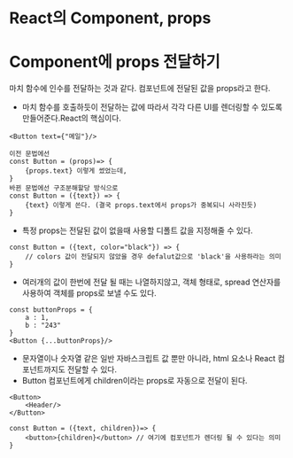 # React의 Component, props

# Component에 props 전달하기

마치 함수에 인수를 전달하는 것과 같다. 컴포넌트에 전달된 값을 props라고 한다.

- 마치 함수를 호출하듯이 전달하는 값에 따라서 각각 다른 UI를 렌더링할 수 있도록 만들어준다.React의 핵심이다.

```
<Button text={"메일"}/>

이전 문법에선
const Button = (props)=> {
    {props.text} 이렇게 썼었는데,
}
바뀐 문법에선 구조분해할당 방식으로
const Button = ({text}) => {
    {text} 이렇게 쓴다. (결국 props.text에서 props가 중복되니 사라진듯)
}
```

- 특정 props는 전달된 값이 없을때 사용할 디폴트 값을 지정해줄 수 있다.

```
const Button = ({text, color="black"}) => {
    // colors 값이 전달되지 않았을 경우 defalut값으로 'black'을 사용하라는 의미
}
```

- 여러개의 값이 한번에 전달 될 때는 나열하지않고, 객체 형태로, spread 연산자를 사용하여 객체를 props로 보낼 수도 있다.

```
const buttonProps = {
    a : 1,
    b : "243"
}
<Button {...buttonProps}/>
```

- 문자열이나 숫자열 같은 일반 자바스크립트 값 뿐만 아니라, html 요소나 React 컴포넌트까지도 전달할 수 있다.
- Button 컴포넌트에게 children이라는 props로 자동으로 전달이 된다.

```
<Button>
    <Header/>
</Button>

const Button = ({text, children})=> {
    <button>{children}</button> // 여기에 컴포넌트가 렌더링 될 수 있다는 의미
}
```
